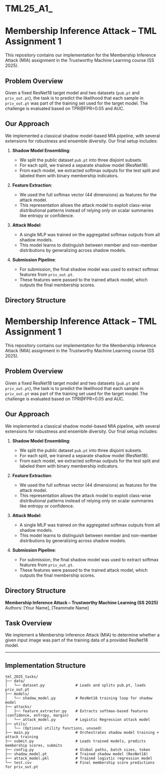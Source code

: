 # TML25_A1_<YourTeamNumber>

# Membership Inference Attack – TML Assignment 1

This repository contains our implementation for the Membership Inference Attack (MIA) assignment in the Trustworthy Machine Learning course (SS 2025).

## Problem Overview

Given a fixed ResNet18 target model and two datasets (`pub.pt` and `priv_out.pt`), the task is to predict the likelihood that each sample in `priv_out.pt` was part of the training set used for the target model. The challenge is evaluated based on TPR@FPR=0.05 and AUC.

## Our Approach

We implemented a classical shadow model-based MIA pipeline, with several extensions for robustness and ensemble diversity. Our final setup includes:

1. **Shadow Model Ensembling**:

   - We split the public dataset `pub.pt` into three disjoint subsets.
   - For each split, we trained a separate shadow model (ResNet18).
   - From each model, we extracted softmax outputs for the test split and labeled them with binary membership indicators.
2. **Feature Extraction**:

   - We used the full softmax vector (44 dimensions) as features for the attack model.
   - This representation allows the attack model to exploit class-wise distributional patterns instead of relying only on scalar summaries like entropy or confidence.
3. **Attack Model**:

   - A single MLP was trained on the aggregated softmax outputs from all shadow models.
   - This model learns to distinguish between member and non-member distributions by generalizing across shadow models.
4. **Submission Pipeline**:

   - For submission, the final shadow model was used to extract softmax features from `priv_out.pt`.
   - These features were passed to the trained attack model, which outputs the final membership scores.

## Directory Structure

# Membership Inference Attack – TML Assignment 1

This repository contains our implementation for the Membership Inference Attack (MIA) assignment in the Trustworthy Machine Learning course (SS 2025).

## Problem Overview

Given a fixed ResNet18 target model and two datasets (`pub.pt` and `priv_out.pt`), the task is to predict the likelihood that each sample in `priv_out.pt` was part of the training set used for the target model. The challenge is evaluated based on TPR@FPR=0.05 and AUC.

## Our Approach

We implemented a classical shadow model-based MIA pipeline, with several extensions for robustness and ensemble diversity. Our final setup includes:

1. **Shadow Model Ensembling**:

   - We split the public dataset `pub.pt` into three disjoint subsets.
   - For each split, we trained a separate shadow model (ResNet18).
   - From each model, we extracted softmax outputs for the test split and labeled them with binary membership indicators.
2. **Feature Extraction**:

   - We used the full softmax vector (44 dimensions) as features for the attack model.
   - This representation allows the attack model to exploit class-wise distributional patterns instead of relying only on scalar summaries like entropy or confidence.
3. **Attack Model**:

   - A single MLP was trained on the aggregated softmax outputs from all shadow models.
   - This model learns to distinguish between member and non-member distributions by generalizing across shadow models.
4. **Submission Pipeline**:

   - For submission, the final shadow model was used to extract softmax features from `priv_out.pt`.
   - These features were passed to the trained attack model, which outputs the final membership scores.

## Directory Structure

**Membership Inference Attack – Trustworthy Machine Learning (SS 2025)**
Authors: [Your Name], [Teammate Name]

## Task Overview

We implement a Membership Inference Attack (MIA) to determine whether a given input image was part of the training data of a provided ResNet18 model.

---

## Implementation Structure

```text
tml_2025_tasks/
├── data/
│   └── dataset.py              # Loads and splits pub.pt, loads priv_out.pt
├── models/
│   └── shadow_model.py         # ResNet18 training loop for shadow model
├── attacks/
│   ├── feature_extractor.py    # Extracts softmax-based features (confidence, entropy, margin)
│   └── attack_model.py         # Logistic Regression attack model
├── utils/
│   └── (Optional utility functions, unused)
├── main.py                     # Orchestrates shadow model training + attack training
├── submit.py                   # Loads trained models, predicts membership scores, submits
├── config.py                   # Global paths, batch sizes, token
├── shadow_model.pt             # Trained shadow model (ResNet18)
├── attack_model.pkl            # Trained logistic regression model
└── test.csv                    # Final membership score predictions for priv_out.pt
```
